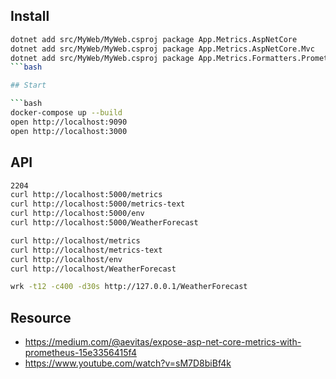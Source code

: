 ## Install

```bash
dotnet add src/MyWeb/MyWeb.csproj package App.Metrics.AspNetCore
dotnet add src/MyWeb/MyWeb.csproj package App.Metrics.AspNetCore.Mvc
dotnet add src/MyWeb/MyWeb.csproj package App.Metrics.Formatters.Prometheus
```bash

## Start

```bash
docker-compose up --build
open http://localhost:9090
open http://localhost:3000
```

## API

```bash
2204
curl http://localhost:5000/metrics
curl http://localhost:5000/metrics-text
curl http://localhost:5000/env
curl http://localhost:5000/WeatherForecast

curl http://localhost/metrics
curl http://localhost/metrics-text
curl http://localhost/env
curl http://localhost/WeatherForecast

wrk -t12 -c400 -d30s http://127.0.0.1/WeatherForecast
```

## Resource

- https://medium.com/@aevitas/expose-asp-net-core-metrics-with-prometheus-15e3356415f4
- https://www.youtube.com/watch?v=sM7D8biBf4k